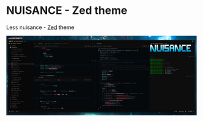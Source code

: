 # NUISANCE - Zed theme

Less nuisance - [Zed](https://zed.dev) theme

![zed-theme-nuisance](assets/zed-theme-nuisance.png)

